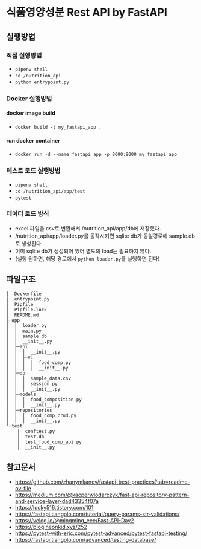 # 식품영양성분 Rest API by FastAPI

## 실행방법

### 직접 실행방법

- `pipenv shell`
- `cd /nutrition_api`
- `python entrypoint.py`

### Docker 실행방법

#### docker image build

- `docker build -t my_fastapi_app .`

#### run docker container

- `docker run -d --name fastapi_app -p 8000:8000 my_fastapi_app`

### 테스트 코드 실행방법

- `pipenv shell`
- `cd /nutrition_api/app/test`
- `pytest`

### 데이터 로드 방식

- excel 파일을 csv로 변환해서 /nutrition_api/app/db에 저장했다.
- /nutrition_api/app/loader.py를 동작시키면 sqlite db가 동일경로에 sample.db로 생성된다.
- 이미 sqlite db가 생성되어 있어 별도의 load는 필요하지 않다.
- (실행 원하면, 해당 경로에서 `python loader.py`를 실행하면 된다)

## 파일구조

```(text)
|  Dockerfile
│  entrypoint.py
│  Pipfile
│  Pipfile.lock
│  README.md
├─app
│  │  loader.py
│  │  main.py
│  │  sample.db
│  │  __init__.py
│  ├─api
│  │  │  __init__.py
│  │  ├─v1
│  │  │  │  food_comp.py
│  │  │  │  __init__.py
│  ├─db
│  │  │  sample_data.csv
│  │  │  session.py
│  │  │  __init__.py
│  ├─models
│  │  │  food_composition.py
│  │  │  __init__.py
│  ├─repositories
│  │  │  food_comp_crud.py
│  │  │  __init__.py
└─test
    │  conftest.py
    │  test.db
    │  test_food_comp_api.py
    │  __init__.py
```

## 참고문서
- https://github.com/zhanymkanov/fastapi-best-practices?tab=readme-ov-file
- https://medium.com/@kacperwlodarczyk/fast-api-repository-pattern-and-service-layer-dad43354f07a
- https://lucky516.tistory.com/101
- https://fastapi.tiangolo.com/tutorial/query-params-str-validations/
- https://velog.io/@mingming_eee/Fast-API-Day2
- https://blog.neonkid.xyz/252
- https://pytest-with-eric.com/pytest-advanced/pytest-fastapi-testing/
- https://fastapi.tiangolo.com/advanced/testing-database/